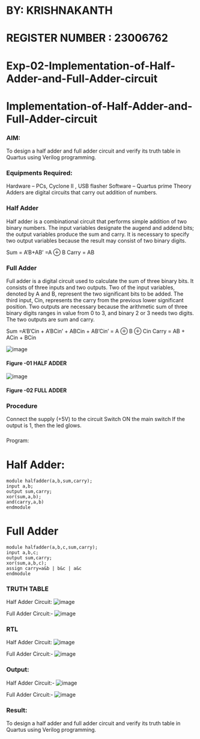 # BY: KRISHNAKANTH
# REGISTER NUMBER : 23006762
# Exp-02-Implementation-of-Half-Adder-and-Full-Adder-circuit

# Implementation-of-Half-Adder-and-Full-Adder-circuit
### AIM:
To design a half adder and full adder circuit and verify its truth table in Quartus using Verilog programming.

### Equipments Required:
Hardware – PCs, Cyclone II , USB flasher
Software – Quartus prime
Theory
Adders are digital circuits that carry out addition of numbers.

### Half Adder
Half adder is a combinational circuit that performs simple addition of two binary numbers. The input variables designate the augend and addend bits; the output variables produce the sum and carry. It is necessary to specify two output variables because the result may consist of two binary digits.

Sum = A’B+AB’ =A ⊕ B Carry = AB

### Full Adder
Full adder is a digital circuit used to calculate the sum of three binary bits. It consists of three inputs and two outputs. Two of the input variables, denoted by A and B, represent the two significant bits to be added. The third input, Cin, represents the carry from the previous lower significant position. Two outputs are necessary because the arithmetic sum of three binary digits ranges in value from 0 to 3, and binary 2 or 3 needs two digits. The two outputs are sum and carry.

Sum =A’B’Cin + A’BCin’ + ABCin + AB’Cin’ = A ⊕ B ⊕ Cin Carry = AB + ACin + BCin

 ![image](https://user-images.githubusercontent.com/36288975/163552156-a13e5a56-c638-4110-97d9-8896907c8d25.png)

#### Figure -01 HALF ADDER 


![image](https://user-images.githubusercontent.com/36288975/163552057-b3547877-6d07-45b4-b7e0-bcfebfad9e1d.png)

#### Figure -02 FULL ADDER 

### Procedure

Connect the supply (+5V) to the circuit
Switch ON the main switch
If the output is 1, then the led glows.
### 
Program:
# Half Adder:
```
module halfadder(a,b,sum,carry);
input a,b;
output sum,carry;
xor(sum,a,b);
and(carry,a,b)
endmodule
```


# Full Adder
```
module halfadder(a,b,c,sum,carry);
input a,b,c;
output sum,carry;
xor(sum,a,b,c);
assign carry=a&b | b&c | a&c
endmodule
```


### TRUTH TABLE 
Half Adder Circuit:
![image](https://github.com/Krishnakanth23006762/Exp-02-Implementation-of-Half-Adder-and-Full-Adder-circuit/assets/138849446/84fe2dfb-ab2e-46b9-8689-e416047c8fc8)


Full Adder Circuit:-
![image](https://github.com/Krishnakanth23006762/Exp-02-Implementation-of-Half-Adder-and-Full-Adder-circuit/assets/138849446/69eb05f1-2112-4a3a-96a2-128846fc4446)


### RTL
Half Adder Circuit:
![image](https://github.com/Krishnakanth23006762/Exp-02-Implementation-of-Half-Adder-and-Full-Adder-circuit/assets/138849446/b62d0b89-2ae1-4c66-a0db-b1f03ea0e16b)


Full Adder Circuit:-
![image](https://github.com/Krishnakanth23006762/Exp-02-Implementation-of-Half-Adder-and-Full-Adder-circuit/assets/138849446/b0ff4b9c-d7dc-4229-82df-d2866f9cc31e)

### Output:
Half Adder Circuit:-
![image](https://github.com/Krishnakanth23006762/Exp-02-Implementation-of-Half-Adder-and-Full-Adder-circuit/assets/138849446/ab9575e1-695c-46e7-bc3b-ed2440e7d734)


Full Adder Circuit:-
![image](https://github.com/Krishnakanth23006762/Exp-02-Implementation-of-Half-Adder-and-Full-Adder-circuit/assets/138849446/6d94b0e2-bcd1-4d5f-a882-3a83f519bb8b)


### Result:
To design a half adder and full adder circuit and verify its truth table in Quartus using Verilog programming.
